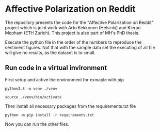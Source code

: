 # Affective Polarization on Reddit
The repository presents the code for the "Affective Polarization on Reddit" project which is joint work with Arto Kekkonen (Helsinki) and Kieran Mepham (ETH Zurich).
This project is also part of MH's PhD thesis.

Execute the python file in the order of the numbers to reproduce the sentiment figures.
Not that with the sample data set the executing of all file will give no results, as the dataset is to small.

## Run code in a virtual invironment

First setup and active the environment for exmaple with pip

```{bash}
python3.8 -m venv ./venv

source ./venv/bin/activate
```

Then install all necessary packages from the requirements.txt file

```{bash}
python -m pip install -r requirements.txt 
```

Now you can run the other files.
